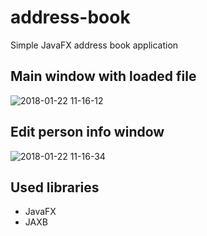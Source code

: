 # address-book
Simple JavaFX address book application

## Main window with loaded file
![2018-01-22 11-16-12](https://user-images.githubusercontent.com/26825416/35213284-c57540fe-ff65-11e7-9b24-24ca9605db70.png)

## Edit person info window
![2018-01-22 11-16-34](https://user-images.githubusercontent.com/26825416/35213287-c90dd03c-ff65-11e7-9c4c-57799251c0b2.png)

## Used libraries
- JavaFX
- JAXB
